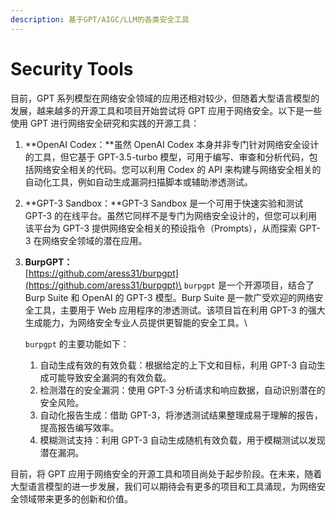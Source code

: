```yaml
---
description: 基于GPT/AIGC/LLM的各类安全工具
---
```


# Security Tools

目前，GPT 系列模型在网络安全领域的应用还相对较少，但随着大型语言模型的发展，越来越多的开源工具和项目开始尝试将 GPT 应用于网络安全。以下是一些使用 GPT 进行网络安全研究和实践的开源工具：

1. **OpenAI Codex：**虽然 OpenAI Codex 本身并非专门针对网络安全设计的工具，但它基于 GPT-3.5-turbo 模型，可用于编写、审查和分析代码，包括网络安全相关的代码。您可以利用 Codex 的 API 来构建与网络安全相关的自动化工具，例如自动生成漏洞扫描脚本或辅助渗透测试。
2. **GPT-3 Sandbox：**GPT-3 Sandbox 是一个可用于快速实验和测试 GPT-3 的在线平台。虽然它同样不是专门为网络安全设计的，但您可以利用该平台为 GPT-3 提供网络安全相关的预设指令（Prompts），从而探索 GPT-3 在网络安全领域的潜在应用。
3.  **BurpGPT：**\
    [https://github.com/aress31/burpgpt](https://github.com/aress31/burpgpt)\
    `burpgpt` 是一个开源项目，结合了 Burp Suite 和 OpenAI 的 GPT-3 模型。Burp Suite 是一款广受欢迎的网络安全工具，主要用于 Web 应用程序的渗透测试。该项目旨在利用 GPT-3 的强大生成能力，为网络安全专业人员提供更智能的安全工具。\


    `burpgpt` 的主要功能如下：

    1. 自动生成有效的有效负载：根据给定的上下文和目标，利用 GPT-3 自动生成可能导致安全漏洞的有效负载。
    2. 检测潜在的安全漏洞：使用 GPT-3 分析请求和响应数据，自动识别潜在的安全风险。
    3. 自动化报告生成：借助 GPT-3，将渗透测试结果整理成易于理解的报告，提高报告编写效率。
    4. 模糊测试支持：利用 GPT-3 自动生成随机有效负载，用于模糊测试以发现潜在漏洞。



目前，将 GPT 应用于网络安全的开源工具和项目尚处于起步阶段。在未来，随着大型语言模型的进一步发展，我们可以期待会有更多的项目和工具涌现，为网络安全领域带来更多的创新和价值。

